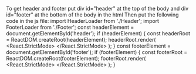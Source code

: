 To get header and footer put div id="header" at the top of the body and div id="footer" at the bottom of the body in the html
Then put the following code in the js file: 
import HeaderLoader from './Header'; 
import FooterLoader from './Footer';
const headerElement = document.getElementById('header');
if (headerElement) {
  const headerRoot = ReactDOM.createRoot(headerElement);
  headerRoot.render(
    <React.StrictMode>
      <HeaderLoader />
    </React.StrictMode>
  );
}
const footerElement = document.getElementById('footer');
if (footerElement) {
  const footerRoot = ReactDOM.createRoot(footerElement);
  footerRoot.render(
    <React.StrictMode>
      <FooterLoader />
    </React.StrictMode>
  );
}
